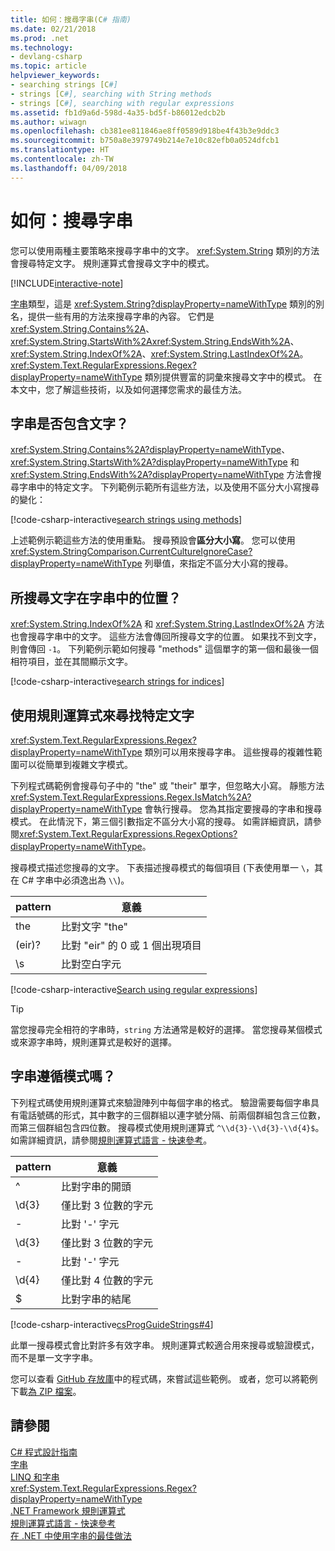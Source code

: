 ```yaml
---
title: 如何：搜尋字串(C# 指南)
ms.date: 02/21/2018
ms.prod: .net
ms.technology:
- devlang-csharp
ms.topic: article
helpviewer_keywords:
- searching strings [C#]
- strings [C#], searching with String methods
- strings [C#], searching with regular expressions
ms.assetid: fb1d9a6d-598d-4a35-bd5f-b86012edcb2b
ms.author: wiwagn
ms.openlocfilehash: cb381ee811846ae8ff0589d918be4f43b3e9ddc3
ms.sourcegitcommit: b750a8e3979749b214e7e10c82efb0a0524dfcb1
ms.translationtype: HT
ms.contentlocale: zh-TW
ms.lasthandoff: 04/09/2018
---
```

# <a name="how-to-search-strings"></a>如何：搜尋字串

您可以使用兩種主要策略來搜尋字串中的文字。 <xref:System.String> 類別的方法會搜尋特定文字。 規則運算式會搜尋文字中的模式。

[!INCLUDE[interactive-note](~/includes/csharp-interactive-note.md)]

[字串](../language-reference/keywords/string.md)類型，這是 <xref:System.String?displayProperty=nameWithType> 類別的別名，提供一些有用的方法來搜尋字串的內容。 它們是 <xref:System.String.Contains%2A>、<xref:System.String.StartsWith%2A><xref:System.String.EndsWith%2A>、<xref:System.String.IndexOf%2A>、<xref:System.String.LastIndexOf%2A>。 <xref:System.Text.RegularExpressions.Regex?displayProperty=nameWithType> 類別提供豐富的詞彙來搜尋文字中的模式。 在本文中，您了解這些技術，以及如何選擇您需求的最佳方法。

## <a name="does-a-string-contain-text"></a>字串是否包含文字？

<xref:System.String.Contains%2A?displayProperty=nameWithType>、<xref:System.String.StartsWith%2A?displayProperty=nameWithType> 和 <xref:System.String.EndsWith%2A?displayProperty=nameWithType> 方法會搜尋字串中的特定文字。 下列範例示範所有這些方法，以及使用不區分大小寫搜尋的變化：

[!code-csharp-interactive[search strings using methods](../../../samples/snippets/csharp/how-to/strings/SearchStrings.cs#1)]

上述範例示範這些方法的使用重點。 搜尋預設會**區分大小寫**。 您可以使用 <xref:System.StringComparison.CurrentCultureIgnoreCase?displayProperty=nameWithType> 列舉值，來指定不區分大小寫的搜尋。

## <a name="where-does-the-sought-text-occur-in-a-string"></a>所搜尋文字在字串中的位置？

<xref:System.String.IndexOf%2A> 和 <xref:System.String.LastIndexOf%2A> 方法也會搜尋字串中的文字。 這些方法會傳回所搜尋文字的位置。 如果找不到文字，則會傳回 `-1`。 下列範例示範如何搜尋 "methods" 這個單字的第一個和最後一個相符項目，並在其間顯示文字。
  
[!code-csharp-interactive[search strings for indices](../../../samples/snippets/csharp/how-to/strings/SearchStrings.cs#2)]

## <a name="finding-specific-text-using-regular-expressions"></a>使用規則運算式來尋找特定文字

<xref:System.Text.RegularExpressions.Regex?displayProperty=nameWithType> 類別可以用來搜尋字串。 這些搜尋的複雜性範圍可以從簡單到複雜文字模式。

下列程式碼範例會搜尋句子中的 "the" 或 "their" 單字，但忽略大小寫。 靜態方法 <xref:System.Text.RegularExpressions.Regex.IsMatch%2A?displayProperty=nameWithType> 會執行搜尋。 您為其指定要搜尋的字串和搜尋模式。 在此情況下，第三個引數指定不區分大小寫的搜尋。 如需詳細資訊，請參閱<xref:System.Text.RegularExpressions.RegexOptions?displayProperty=nameWithType>。  

搜尋模式描述您搜尋的文字。 下表描述搜尋模式的每個項目  (下表使用單一 `\`，其在 C# 字串中必須逸出為 `\\`)。

| pattern  | 意義     |
| -------- |-------------|
| the      | 比對文字 "the" |
| (eir)?   | 比對 "eir" 的 0 或 1 個出現項目 |
| \s       | 比對空白字元    |
  
[!code-csharp-interactive[Search using regular expressions](../../../samples/snippets/csharp/how-to/strings/SearchStrings.cs#3)]
  
> [!TIP]
> 當您搜尋完全相符的字串時，`string` 方法通常是較好的選擇。 當您搜尋某個模式或來源字串時，規則運算式是較好的選擇。

## <a name="does-a-string-follow-a-pattern"></a>字串遵循模式嗎？

下列程式碼使用規則運算式來驗證陣列中每個字串的格式。 驗證需要每個字串具有電話號碼的形式，其中數字的三個群組以連字號分隔、前兩個群組包含三位數，而第三個群組包含四位數。 搜尋模式使用規則運算式 `^\\d{3}-\\d{3}-\\d{4}$`。 如需詳細資訊，請參閱[規則運算式語言 - 快速參考](../../standard/base-types/regular-expression-language-quick-reference.md)。

| pattern  | 意義                             |
| -------- |-------------------------------------|
| ^        | 比對字串的開頭 |
| \d{3}    | 僅比對 3 位數的字元  |
| -        | 比對 '-' 字元           |
| \d{3}    | 僅比對 3 位數的字元  |
| -        | 比對 '-' 字元           |
| \d{4}    | 僅比對 4 位數的字元  |
| $        | 比對字串的結尾       |


[!code-csharp-interactive[csProgGuideStrings#4](../../../samples/snippets/csharp/how-to/strings/SearchStrings.cs#4)]

此單一搜尋模式會比對許多有效字串。 規則運算式較適合用來搜尋或驗證模式，而不是單一文字字串。

您可以查看 [GitHub 存放庫](https://github.com/dotnet/samples/tree/master/snippets/csharp/how-to/strings)中的程式碼，來嘗試這些範例。 或者，您可以將範例下載[為 ZIP 檔案](https://github.com/dotnet/samples/raw/master/snippets/csharp/how-to/strings.zip)。

## <a name="see-also"></a>請參閱  

 [C# 程式設計指南](../programming-guide/index.md)  
 [字串](../programming-guide/strings/index.md)  
 [LINQ 和字串](../programming-guide/concepts/linq/linq-and-strings.md)   
 <xref:System.Text.RegularExpressions.Regex?displayProperty=nameWithType>     
 [.NET Framework 規則運算式](../../standard/base-types/regular-expressions.md)   
 [規則運算式語言 - 快速參考](../../standard/base-types/regular-expression-language-quick-reference.md)   
 [在 .NET 中使用字串的最佳做法](../../standard/base-types/best-practices-strings.md)  
